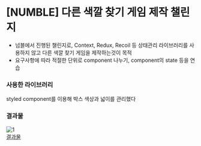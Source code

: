 # [NUMBLE] 다른 색깔 찾기 게임 제작 챌린지
- 넘블에서 진행된 챌린지로, Context, Redux, Recoil 등 상태관리 라이브러리를 사용하지 않고 다른 색깔 찾기 게임을 제작하는것이 목적
- 요구사항에 따라 적절한 단위로 component 나누기, component의 state 등을 연습

### 사용한 라이브러리
styled component를 이용해 박스 색상과 넓이를 관리했다

### 결과물

![1](https://user-images.githubusercontent.com/49232872/234313553-6d768b7e-088a-4681-9f1a-23af29c66b03.png)  
[결과물](diff-color.vercel.app)
